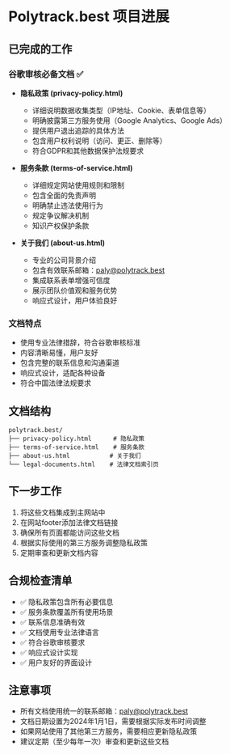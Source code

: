 # Polytrack.best 项目进展

## 已完成的工作

### 谷歌审核必备文档 ✅
- **隐私政策 (privacy-policy.html)**
  - 详细说明数据收集类型（IP地址、Cookie、表单信息等）
  - 明确披露第三方服务使用（Google Analytics、Google Ads）
  - 提供用户退出追踪的具体方法
  - 包含用户权利说明（访问、更正、删除等）
  - 符合GDPR和其他数据保护法规要求

- **服务条款 (terms-of-service.html)**
  - 详细规定网站使用规则和限制
  - 包含全面的免责声明
  - 明确禁止违法使用行为
  - 规定争议解决机制
  - 知识产权保护条款

- **关于我们 (about-us.html)**
  - 专业的公司背景介绍
  - 包含有效联系邮箱：paly@polytrack.best
  - 集成联系表单增强可信度
  - 展示团队价值观和服务优势
  - 响应式设计，用户体验良好

### 文档特点
- 使用专业法律措辞，符合谷歌审核标准
- 内容清晰易懂，用户友好
- 包含完整的联系信息和沟通渠道
- 响应式设计，适配各种设备
- 符合中国法律法规要求

## 文档结构
```
polytrack.best/
├── privacy-policy.html      # 隐私政策
├── terms-of-service.html    # 服务条款  
├── about-us.html           # 关于我们
└── legal-documents.html    # 法律文档索引页
```

## 下一步工作
1. 将这些文档集成到主网站中
2. 在网站footer添加法律文档链接
3. 确保所有页面都能访问这些文档
4. 根据实际使用的第三方服务调整隐私政策
5. 定期审查和更新文档内容

## 合规检查清单
- ✅ 隐私政策包含所有必要信息
- ✅ 服务条款覆盖所有使用场景
- ✅ 联系信息准确有效
- ✅ 文档使用专业法律语言
- ✅ 符合谷歌审核要求
- ✅ 响应式设计实现
- ✅ 用户友好的界面设计

## 注意事项
- 所有文档使用统一的联系邮箱：paly@polytrack.best
- 文档日期设置为2024年1月1日，需要根据实际发布时间调整
- 如果网站使用了其他第三方服务，需要相应更新隐私政策
- 建议定期（至少每年一次）审查和更新这些文档